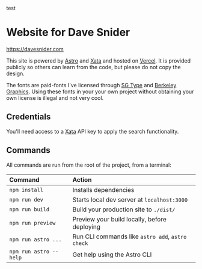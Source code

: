 test

# Website for Dave Snider

https://davesnider.com

This site is powered by [Astro][0] and [Xata][1] and hosted on [Vercel][2]. It is provided publicly so others can learn from the code, but please do not copy the design.

The fonts are paid-fonts I've licensed through [SG Type][3] and [Berkeley Graphics][4]. Using these fonts in your your own project without obtaining your own license is illegal and not very cool.

## Credentials

You'll need access to a [Xata][1] API key to apply the search functionality.

## Commands

All commands are run from the root of the project, from a terminal:

| Command                | Action                                           |
| :--------------------- | :----------------------------------------------- |
| `npm install`          | Installs dependencies                            |
| `npm run dev`          | Starts local dev server at `localhost:3000`      |
| `npm run build`        | Build your production site to `./dist/`          |
| `npm run preview`      | Preview your build locally, before deploying     |
| `npm run astro ...`    | Run CLI commands like `astro add`, `astro check` |
| `npm run astro --help` | Get help using the Astro CLI                     |

[0]: https://astro.build/
[1]: https://xata.io
[2]: https://vercel.com
[3]: https://sgtype.com/collections/fonts
[4]: https://berkeleygraphics.com/typefaces/berkeley-mono/
